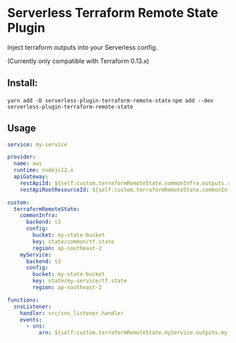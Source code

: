 # Serverless Terraform Remote State Plugin

Inject terraform outputs into your Serverless config.

(Currently only compatible with Terraform 0.13.x)

## Install:
`yarn add -D serverless-plugin-terraform-remote-state`
`npm add --dev serverless-plugin-terraform-remote-state`

## Usage
```yaml
service: my-service

provider:
  name: aws
  runtime: nodejs12.x
  apiGateway:
    restApiId: ${self:custom.terraformRemoteState.commonInfra.outputs.rest_api.id}
    restApiRootResourceId: ${self:custom.terraformRemoteState.commonInfra.outputs.rest_api.root_resource_id}

custom:
  terraformRemoteState:
    commonInfra:
      backend: s3
      config:
        bucket: my-state-bucket
        key: state/common/tf.state
        region: ap-southeast-2
    myService:
      backend: s3
      config:
        bucket: my-state-bucket
        key: state/my-service/tf.state
        region: ap-southeast-2

functions:
  snsListener:  
    handler: src/sns_listener.handler
    events:
      - sns:
          arn: ${self:custom.terraformRemoteState.myService.outputs.my_sns_topic.arn}

```
